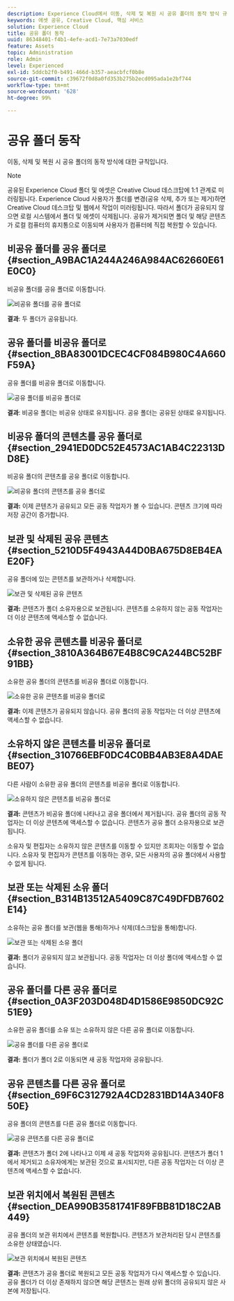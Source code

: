```yaml
---
description: Experience Cloud에서 이동, 삭제 및 복원 시 공유 폴더의 동작 방식 규칙에 대해 알아봅니다.
keywords: 에셋 공유, Creative Cloud, 핵심 서비스
solution: Experience Cloud
title: 공유 폴더 동작
uuid: 86348401-f4b1-4efe-acd1-7e73a7030edf
feature: Assets
topic: Administration
role: Admin
level: Experienced
exl-id: 5ddcb2f0-b491-466d-b357-aeacbfcf0b8e
source-git-commit: c39672f0d8a0fd353b275b2ecd095ada1e2bf744
workflow-type: tm+mt
source-wordcount: '628'
ht-degree: 99%

---
```


# 공유 폴더 동작

이동, 삭제 및 복원 시 공유 폴더의 동작 방식에 대한 규칙입니다.

>[!NOTE]
>
>공유된 Experience Cloud 폴더 및 에셋은 Creative Cloud 데스크탑에 1:1 관계로 미러링됩니다. Experience Cloud 사용자가 폴더를 변경(공유 삭제, 추가 또는 제거)하면 Creative Cloud 데스크탑 및 웹에서 작업이 미러링됩니다. 따라서 폴더가 공유되지 않으면 로컬 시스템에서 폴더 및 에셋이 삭제됩니다. 공유가 제거되면 폴더 및 해당 콘텐츠가 로컬 컴퓨터의 휴지통으로 이동되며 사용자가 컴퓨터에 직접 복원할 수 있습니다.

## 비공유 폴더를 공유 폴더로 {#section_A9BAC1A244A246A984AC62660E61E0C0}

비공유 폴더를 공유 폴더로 이동합니다.

![비공유 폴더를 공유 폴더로](../../assets/01_assets_move.png)

**결과**: 두 폴더가 공유됩니다.

## 공유 폴더를 비공유 폴더로 {#section_8BA83001DCEC4CF084B980C4A660F59A}

공유 폴더를 비공유 폴더로 이동합니다.

![공유 폴더를 비공유 폴더로](../../assets/02_assets_move.png)

**결과**: 비공유 폴더는 비공유 상태로 유지됩니다. 공유 폴더는 공유된 상태로 유지됩니다.

## 비공유 폴더의 콘텐츠를 공유 폴더로 {#section_2941ED0DC52E4573AC1AB4C22313DD8E}

비공유 폴더의 콘텐츠를 공유 폴더로 이동합니다.

![비공유 폴더의 콘텐츠를 공유 폴더로](../../assets/03_assets_move.png)

**결과:** 이제 콘텐츠가 공유되고 모든 공동 작업자가 볼 수 있습니다. 콘텐츠 크기에 따라 저장 공간이 증가합니다.

## 보관 및 삭제된 공유 콘텐츠 {#section_5210D5F4943A44D0BA675D8EB4EAE20F}

공유 폴더에 있는 콘텐츠를 보관하거나 삭제합니다.

![보관 및 삭제된 공유 콘텐츠](../../assets/04_assets_move.png)

**결과:** 콘텐츠가 폴더 소유자용으로 보관됩니다. 콘텐츠를 소유하지 않는 공동 작업자는 더 이상 콘텐츠에 액세스할 수 없습니다.

## 소유한 공유 콘텐츠를 비공유 폴더로 {#section_3810A364B67E4B8C9CA244BC52BF91BB}

소유한 공유 폴더의 콘텐츠를 비공유 폴더로 이동합니다.

![소유한 공유 콘텐츠를 비공유 폴더로](../../assets/05_assets_move.png)

**결과:** 이제 콘텐츠가 공유되지 않습니다. 공유 폴더의 공동 작업자는 더 이상 콘텐츠에 액세스할 수 없습니다.

## 소유하지 않은 콘텐츠를 비공유 폴더로 {#section_310766EBF0DC4C0BB4AB3E8A4DAEBE07}

다른 사람이 소유한 공유 폴더의 콘텐츠를 비공유 폴더로 이동합니다.

![소유하지 않은 콘텐츠를 비공유 폴더로](../../assets/06_assets_move.png)

**결과:** 콘텐츠가 비공유 폴더에 나타나고 공유 폴더에서 제거됩니다. 공유 폴더의 공동 작업자는 더 이상 콘텐츠에 액세스할 수 없습니다. 콘텐츠가 공유 폴더 소유자용으로 보관됩니다.

소유자 및 편집자는 소유하지 않은 콘텐츠를 이동할 수 있지만 조회자는 이동할 수 없습니다. 소유자 및 편집자가 콘텐츠를 이동하는 경우, 모든 사용자의 공유 폴더에서 사용할 수 없게 됩니다.

## 보관 또는 삭제된 소유 폴더 {#section_B314B13512A5409C87C49DFDB7602E14}

소유하는 공유 폴더를 보관(웹을 통해)하거나 삭제(데스크탑을 통해)합니다.

![보관 또는 삭제된 소유 폴더](../../assets/07_assets_move.png)

**결과:** 폴더가 공유되지 않고 보관됩니다. 공동 작업자는 더 이상 폴더에 액세스할 수 없습니다.

## 공유 폴더를 다른 공유 폴더로 {#section_0A3F203D048D4D1586E9850DC92C51E9}

소유한 공유 폴더를 소유 또는 소유하지 않은 다른 공유 폴더로 이동합니다.

![공유 폴더를 다른 공유 폴더로](../../assets/09_assets_move.png)

**결과:** 폴더가 폴더 2로 이동되면 새 공동 작업자와 공유됩니다.

## 공유 콘텐츠를 다른 공유 폴더로 {#section_69F6C312792A4CD2831BD14A340F850E}

공유 폴더의 콘텐츠를 다른 공유 폴더로 이동합니다.

![공유 콘텐츠를 다른 공유 폴더로](../../assets/11_assets_move.png)

**결과:** 콘텐츠가 폴더 2에 나타나고 이제 새 공동 작업자와 공유됩니다. 콘텐츠가 폴더 1에서 제거되고 소유자에게는 보관된 것으로 표시되지만, 다른 공동 작업자는 더 이상 콘텐츠에 액세스할 수 없습니다.

## 보관 위치에서 복원된 콘텐츠 {#section_DEA990B3581741F89FBB81D18C2AB449}

공유 폴더의 보관 위치에서 콘텐츠를 복원합니다. 콘텐츠가 보관처리된 당시 콘텐츠를 소유한 상태였습니다.

![보관 위치에서 복원된 콘텐츠](../../assets/12_assets_move.png)

**결과:** 콘텐츠가 공유 폴더로 복원되고 모든 공동 작업자가 다시 액세스할 수 있습니다. 공유 폴더가 더 이상 존재하지 않으면 해당 콘텐츠는 원래 상위 폴더의 공유되지 않은 사본에 저장됩니다.
